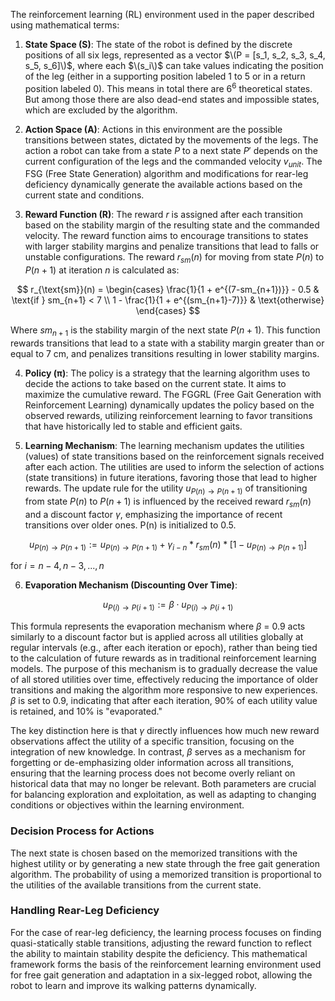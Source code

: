 The reinforcement learning (RL) environment used in the paper described using mathematical terms:

1. **State Space (S)**: The state of the robot is defined by the discrete positions of all six legs, represented as a vector $\(P = [s_1, s_2, s_3, s_4, s_5, s_6]\)$, where each $\(s_i\)$ can take values indicating the position of the leg (either in a supporting position labeled 1 to 5 or in a return position labeled 0). This means in total there are $6^{6}$ theoretical states. But among those there are also dead-end states and impossible states, which are excluded by the algorithm.

2. **Action Space (A)**: Actions in this environment are the possible transitions between states, dictated by the movements of the legs. The action a robot can take from a state $P$ to a next state $P'$ depends on the current configuration of the legs and the commanded velocity $v_{unit}$. The FSG (Free State Generation) algorithm and modifications for rear-leg deficiency dynamically generate the available actions based on the current state and conditions.

3. **Reward Function (R)**: The reward $r$ is assigned after each transition based on the stability margin of the resulting state and the commanded velocity. The reward function aims to encourage transitions to states with larger stability margins and penalize transitions that lead to falls or unstable configurations. The reward $r_{sm}(n)$ for moving from state $P(n)$ to $P(n+1)$ at iteration $n$ is calculated as:

$$
r_{\text{sm}}(n) = 
\begin{cases} 
\frac{1}{1 + e^{(7-sm_{n+1})}} - 0.5 & \text{if } sm_{n+1} < 7 \\
1 - \frac{1}{1 + e^{(sm_{n+1}-7)}} & \text{otherwise}
\end{cases}
$$


Where $sm_{n+1}$ is the stability margin of the next state $P(n+1)$.
This function rewards transitions that lead to a state with a stability margin greater than or equal to 7 cm, and penalizes transitions resulting in lower stability margins.

4. **Policy (π)**: The policy is a strategy that the learning algorithm uses to decide the actions to take based on the current state. It aims to maximize the cumulative reward. The FGGRL (Free Gait Generation with Reinforcement Learning) dynamically updates the policy based on the observed rewards, utilizing reinforcement learning to favor transitions that have historically led to stable and efficient gaits.

5. **Learning Mechanism**: The learning mechanism updates the utilities (values) of state transitions based on the reinforcement signals received after each action. The utilities are used to inform the selection of actions (state transitions) in future iterations, favoring those that lead to higher rewards. The update rule for the utility $u_{P(n) \rightarrow P(n+1)}$ of transitioning from state $P(n)$ to $P(n+1)$ is influenced by the received reward $r_{sm}(n)$ and a discount factor $\gamma$, emphasizing the importance of recent transitions over older ones. P(n) is initialized to 0.5.

$$ u_{P(n) \to P(n+1)} := u_{P(n) \to P(n+1)} + \gamma_{i-n} * r_{sm}(n) * [1 - u_{P(n) \to P(n+1)}] $$

for $i=n-4, n-3,...,n$

6. **Evaporation Mechanism (Discounting Over Time)**:
   
$$ u_{P(i) \to P(i+1)} := \beta \cdot u_{P(i) \to P(i+1)} $$

This formula represents the evaporation mechanism where $\beta$  = 0.9 acts similarly to a discount factor but is applied across all utilities globally at regular intervals (e.g., after each iteration or epoch), rather than being tied to the calculation of future rewards as in traditional reinforcement learning models.
The purpose of this mechanism is to gradually decrease the value of all stored utilities over time, effectively reducing the importance of older transitions and making the algorithm more responsive to new experiences. $\beta$ is set to 0.9, indicating that after each iteration, 90% of each utility value is retained, and 10% is "evaporated."

The key distinction here is that $\gamma$ directly influences how much new reward observations affect the utility of a specific transition, focusing on the integration of new knowledge. In contrast, $\beta$ serves as a mechanism for forgetting or de-emphasizing older information across all transitions, ensuring that the learning process does not become overly reliant on historical data that may no longer be relevant. Both parameters are crucial for balancing exploration and exploitation, as well as adapting to changing conditions or objectives within the learning environment.

### Decision Process for Actions
The next state is chosen based on the memorized transitions with the highest utility or by generating a new state through the free gait generation algorithm. The probability of using a memorized transition is proportional to the utilities of the available transitions from the current state.

### Handling Rear-Leg Deficiency
For the case of rear-leg deficiency, the learning process focuses on finding quasi-statically stable transitions, adjusting the reward function to reflect the ability to maintain stability despite the deficiency.
This mathematical framework forms the basis of the reinforcement learning environment used for free gait generation and adaptation in a six-legged robot, allowing the robot to learn and improve its walking patterns dynamically.
